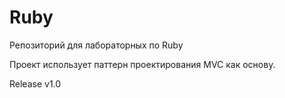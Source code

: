 # Ruby
Репозиторий для лабораторных по Ruby

Проект использует паттерн проектирования MVC как основу.

Release v1.0

